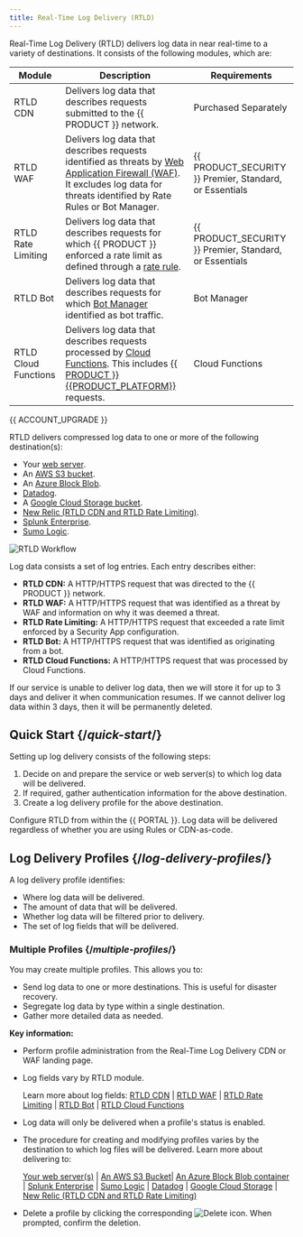 ```yaml
---
title: Real-Time Log Delivery (RTLD)
---
```


Real-Time Log Delivery (RTLD) delivers log data in near real-time to a variety of destinations. It consists of the following modules, which are:

| Module               | Description                                                                                                                                                                                                | Requirements                                            |
| -------------------- | ---------------------------------------------------------------------------------------------------------------------------------------------------------------------------------------------------------- | ------------------------------------------------------- |
| RTLD CDN             | Delivers log data that describes requests submitted to the {{ PRODUCT }} network.                                                                                                                          | Purchased Separately                                    |
| RTLD WAF             | Delivers log data that describes requests identified as threats by [Web Application Firewall (WAF)](/guides/security/waf). <br />It excludes log data for threats identified by Rate Rules or Bot Manager. | {{ PRODUCT_SECURITY }} Premier, Standard, or Essentials |
| RTLD Rate Limiting   | Delivers log data that describes requests for which {{ PRODUCT }} enforced a rate limit as defined through a [rate rule](/guides/security/rate_rules).                                                     | {{ PRODUCT_SECURITY }} Premier, Standard, or Essentials |
| RTLD Bot             | Delivers log data that describes requests for which [Bot Manager](/guides/security/bot_rules) identified as bot traffic.                                                                                   | Bot Manager                                             |
| RTLD Cloud Functions | Delivers log data that describes requests processed by [Cloud Functions](/guides/performance/serverless_compute). This includes [{{ PRODUCT }} {{PRODUCT_PLATFORM}}](/guides/sites_frameworks) requests.   | Cloud Functions                                         |

<Callout type="info">

  {{ ACCOUNT_UPGRADE }}

</Callout>

RTLD delivers compressed log data to one or more of the following destination(s):

-   Your [web server](/guides/logs/rtld/web_server_log_delivery).
-   An [AWS S3 bucket](/guides/logs/rtld/aws_s3_log_delivery).
-   An [Azure Block Blob](/guides/logs/rtld/azure_blob_storage_log_delivery).
-   [Datadog](/guides/logs/rtld/datadog_log_delivery).
-   A [Google Cloud Storage bucket](/guides/logs/rtld/google_cloud_storage_log_delivery).
-   [New Relic (RTLD CDN and RTLD Rate Limiting)](/guides/logs/rtld/new_relic_log_delivery).
-   [Splunk Enterprise](/guides/logs/rtld/splunk_enterprise_log_delivery).
-   [Sumo Logic](/guides/logs/rtld/sumo_logic_log_delivery).

![RTLD Workflow](/images/v7/logs/rtld-workflow.png)

Log data consists a set of log entries. Each entry describes either:

-   **RTLD CDN:** A HTTP/HTTPS request that was directed to the {{ PRODUCT }} network.
-   **RTLD WAF:** A HTTP/HTTPS request that was identified as a threat by WAF and information on why it was deemed a threat.
-   **RTLD Rate Limiting:** A HTTP/HTTPS request that exceeded a rate limit enforced by a Security App configuration.
-   **RTLD Bot:** A HTTP/HTTPS request that was identified as originating from a bot. 
-   **RTLD Cloud Functions:** A HTTP/HTTPS request that was processed by Cloud Functions.

<Callout type="info">

  If our service is unable to deliver log data, then we will store it for up to 3 days and deliver it when communication resumes. If we cannot deliver log data within 3 days, then it will be permanently deleted.

</Callout>

## Quick Start {/*quick-start*/}

Setting up log delivery consists of the following steps:

1.  Decide on and prepare the service or web server(s) to which log data will be delivered.
2.  If required, gather authentication information for the above destination.
3.  Create a log delivery profile for the above destination.

<Callout type="info">

  Configure RTLD from within the {{ PORTAL }}. Log data will be delivered regardless of whether you are using Rules or CDN-as-code.

</Callout>

## Log Delivery Profiles {/*log-delivery-profiles*/}

A log delivery profile identifies:

-   Where log data will be delivered.
-   The amount of data that will be delivered.
-   Whether log data will be filtered prior to delivery.
-   The set of log fields that will be delivered.

### Multiple Profiles {/*multiple-profiles*/}

You may create multiple profiles. This allows you to:

-   Send log data to one or more destinations. This is useful for disaster recovery.
-   Segregate log data by type within a single destination.
-   Gather more detailed data as needed.

**Key information:**

-   Perform profile administration from the Real-Time Log Delivery CDN or WAF landing page. 
    
-   Log fields vary by RTLD module.
    
    Learn more about log fields: [RTLD CDN](/guides/logs/rtld/log_fields_rtld_cdn) | [RTLD WAF](/guides/logs/rtld/log_fields_rtld_waf) | [RTLD Rate Limiting](/guides/logs/rtld/log_fields_rtld_rate_limiting) | [RTLD Bot](/guides/logs/rtld/log_fields_rtld_bot_manager) | [RTLD Cloud Functions](/guides/logs/rtld/log_fields_rtld_cloud_functions)
    
-   Log data will only be delivered when a profile's status is enabled.
-   The procedure for creating and modifying profiles varies by the destination to which log files will be delivered. Learn more about delivering to:
    
    [Your web server(s)](/guides/logs/rtld/web_server_log_delivery) | [An AWS S3 Bucket](/guides/logs/rtld/aws_s3_log_delivery)| [An Azure Block Blob container](/guides/logs/rtld/azure_blob_storage_log_delivery) | [Splunk Enterprise](/guides/logs/rtld/splunk_enterprise_log_delivery) | [Sumo Logic](/guides/logs/rtld/sumo_logic_log_delivery) | [Datadog](/guides/logs/rtld/datadog_log_delivery) | [Google Cloud Storage](/guides/logs/rtld/google_cloud_storage_log_delivery) | [New Relic (RTLD CDN and RTLD Rate Limiting)](/guides/logs/rtld/new_relic_log_delivery)
    
-   Delete a profile by clicking the corresponding <Image inline src="/images/v7/icons/delete-2.png" alt="Delete" /> icon. When prompted, confirm the deletion.
